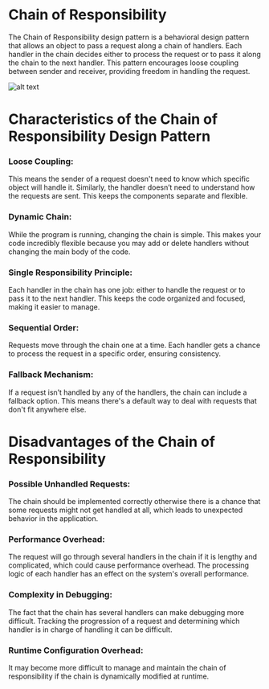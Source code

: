 # Chain of Responsibility
The Chain of Responsibility design pattern is a behavioral design pattern that allows an object to pass a request along a chain of handlers. Each handler in the chain decides either to process the request or to pass it along the chain to the next handler.
This pattern encourages loose coupling between sender and receiver, providing freedom in handling the request.

![alt text](https://media.geeksforgeeks.org/wp-content/uploads/20240220141055/Chain-of-Responsibility-Design-Pattern-.webp)


# Characteristics of the Chain of Responsibility Design Pattern
### Loose Coupling: 
This means the sender of a request doesn't need to know which specific object will handle it. Similarly, the handler doesn’t need to understand how the requests are sent. This keeps the components separate and flexible.

### Dynamic Chain: 
While the program is running, changing the chain is simple. This makes your code incredibly flexible because you may add or delete handlers without changing the main body of the code.

### Single Responsibility Principle: 
Each handler in the chain has one job: either to handle the request or to pass it to the next handler. This keeps the code organized and focused, making it easier to manage.

### Sequential Order: 
Requests move through the chain one at a time. Each handler gets a chance to process the request in a specific order, ensuring consistency.

### Fallback Mechanism: 
If a request isn’t handled by any of the handlers, the chain can include a fallback option. This means there's a default way to deal with requests that don't fit anywhere else.

# Disadvantages of the Chain of Responsibility
### Possible Unhandled Requests: 
The chain should be implemented correctly otherwise there is a chance that some requests might not get handled at all, which leads to unexpected behavior in the application.
### Performance Overhead: 
The request will go through several handlers in the chain if it is lengthy and complicated, which could cause performance overhead. The processing logic of each handler has an effect on the system's overall performance.
### Complexity in Debugging: 
The fact that the chain has several handlers can make debugging more difficult. Tracking the progression of a request and determining which handler is in charge of handling it can be difficult.
### Runtime Configuration Overhead: 
It may become more difficult to manage and maintain the chain of responsibility if the chain is dynamically modified at runtime.
